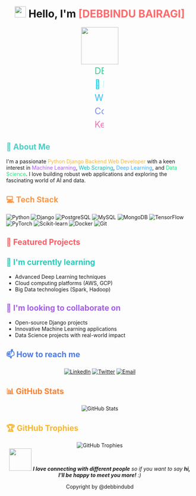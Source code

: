 <h1 align="center">
  <img src="https://media.giphy.com/media/hvRJCLFzcasrR4ia7z/giphy.gif" width="30px"/>
  Hello, I'm <span style="color: #ff6b6b;">[DEBBINDU BAIRAGI]</span>
</h1>

<div id="header" align="center">
  <img src="https://media.giphy.com/media/M9gbBd9nbDrOTu1Mqx/giphy.gif" width="100"/>
</div>

<div align="center">
  <img src="https://komarev.com/ghpvc/?username=debbindubd&style=flat-square&color=blue" alt=""/>
</div>

<div align="center">
  <div id="typewriter" style="font-size: 1.5rem; line-height: 1.5; color: #34d399;">
    <div class="typewriter-line">DEBBINDU BAIRAGI</div>
    <div class="typewriter-line" style="color: #22d3ee;">🌟 Machine Learning Enthusiast | Backend Developer | Data & Web Research Expert 🌟</div>
    <div class="typewriter-line" style="color: #38bdf8;">With a strong foundation in ML and backend development, I combine data management, research, and technical expertise to deliver scalable, data-driven solutions.</div>
    <div class="typewriter-line" style="color: #818cf8;">Core Skills: Python, Django, SQL, Web Scraping, Data Entry, Web Research</div>
    <div class="typewriter-line" style="color: #f472b6;">Key Highlights: Efficient backend design, automated data collection, and data insights for optimized operations.</div>
  </div>
</div>

<style>
  #typewriter {
    display: inline-block;
    text-align: left;
    white-space: nowrap;
    overflow: hidden;
    border-right: 0.15em solid #34d399;
    animation: typing 3.5s steps(40, end), blink-caret 0.75s step-end infinite;
  }

  @keyframes typing {
    from { width: 0; }
    to { width: 100%; }
  }

  @keyframes blink-caret {
    from, to { border-color: transparent; }
    50% { border-color: #34d399; }
  }
</style>

## <span style="color: #4ecdc4;">🚀 About Me</span>
I'm a passionate <span style="color: #f7b731;">Python Django Backend Web Developer</span> with a keen interest in <span style="color: #a55eea;">Machine Learning</span>, <span style="color: #0fb9b1;">Web Scraping</span>, <span style="color: #45aaf2;">Deep Learning</span>, and <span style="color: #26de81;">Data Science</span>. I love building robust web applications and exploring the fascinating world of AI and data.

## <span style="color: #fd9644;">💻 Tech Stack</span>
![Python](https://img.shields.io/badge/-Python-3776AB?style=flat-square&logo=Python&logoColor=white)
![Django](https://img.shields.io/badge/-Django-092E20?style=flat-square&logo=Django&logoColor=white)
![PostgreSQL](https://img.shields.io/badge/-PostgreSQL-336791?style=flat-square&logo=PostgreSQL&logoColor=white)
![MySQL](https://img.shields.io/badge/-MySQL-4479A1?style=flat-square&logo=MySQL&logoColor=white)
![MongoDB](https://img.shields.io/badge/-MongoDB-47A248?style=flat-square&logo=MongoDB&logoColor=white)
![TensorFlow](https://img.shields.io/badge/-TensorFlow-FF6F00?style=flat-square&logo=TensorFlow&logoColor=white)
![PyTorch](https://img.shields.io/badge/-PyTorch-EE4C2C?style=flat-square&logo=PyTorch&logoColor=white)
![Scikit-learn](https://img.shields.io/badge/-Scikit_Learn-F7931E?style=flat-square&logo=scikit-learn&logoColor=white)
![Docker](https://img.shields.io/badge/-Docker-2496ED?style=flat-square&logo=Docker&logoColor=white)
![Git](https://img.shields.io/badge/-Git-F05032?style=flat-square&logo=Git&logoColor=white)
## <span style="color: #fc5c65;">🌟 Featured Projects</span>


## <span style="color: #2bcbba;">🌱 I'm currently learning</span>
- Advanced Deep Learning techniques
- Cloud computing platforms (AWS, GCP)
- Big Data technologies (Spark, Hadoop)

## <span style="color: #a55eea;">👯 I'm looking to collaborate on</span>
- Open-source Django projects
- Innovative Machine Learning applications
- Data Science projects with real-world impact

## <span style="color: #4b7bec;">📫 How to reach me</span>
<div align="center">
  
[![LinkedIn](https://img.shields.io/badge/LinkedIn-0077B5?style=for-the-badge&logo=linkedin&logoColor=white)](Your_LinkedIn_URL)
[![Twitter](https://img.shields.io/badge/Twitter-1DA1F2?style=for-the-badge&logo=twitter&logoColor=white)](https:/twitter.com/debbindubd)
[![Email](https://img.shields.io/badge/Email-D14836?style=for-the-badge&logo=gmail&logoColor=white)](mailto:me@debbairagi.com.bd)
  
</div>

## <span style="color: #fa8231;">📊 GitHub Stats</span>
<div align="center">
  <img src="https://github-readme-stats.vercel.app/api?username=YourGitHubUsername&show_icons=true&theme=radical" alt="GitHub Stats" />
</div>

## <span style="color: #f7b731;">🏆 GitHub Trophies</span>
<div align="center">
  <img src="https://github-profile-trophy.vercel.app/?username=YourGitHubUsername&theme=darkhub&row=1&column=6" alt="GitHub Trophies" />
</div>

<div align="center">
  <img src="https://media.giphy.com/media/LnQjpWaON8nhr21vNW/giphy.gif" width="60"> <em><b>I love connecting with different people</b> so if you want to say <b>hi, I'll be happy to meet you more!</b> :)</em>
</div>

<div align="center">
  <div class="flex justify-center space-x-6 mb-4">
    <a href="https://github.com/debbindubd" target="_blank" class="hover:text-white transition-colors">
      <i class="fab fa-github text-2xl"></i>
    </a>
    <a href="https://x.com/debbindubd" target="_blank" class="hover:text-white transition-colors">
      <i class="fab fa-twitter text-2xl"></i>
    </a>
    <a href="https://www.linkedin.com/in/debbindubd/" target="_blank" class="hover:text-white transition-colors">
      <i class="fab fa-linkedin text-2xl"></i>
    </a>
    <a href="https://www.facebook.com/debbindubd" target="_blank" class="hover:text-white transition-colors">
      <i class="fab fa-facebook text-2xl"></i>
    </a>
    <a href="https://www.instagram.com/debbindubd/" target="_blank" class="hover:text-white transition-colors">
      <i class="fab fa-instagram text-2xl"></i>
    </a>
  </div>
  <p class="text-sm">Copyright by @debbindubd</p>
</div>
